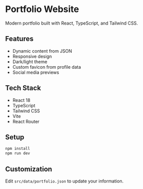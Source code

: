 # Portfolio Website

Modern portfolio built with React, TypeScript, and Tailwind CSS.

## Features

- Dynamic content from JSON
- Responsive design
- Dark/light theme
- Custom favicon from profile data
- Social media previews

## Tech Stack

- React 18
- TypeScript
- Tailwind CSS
- Vite
- React Router

## Setup

```bash
npm install
npm run dev
```

## Customization

Edit `src/data/portfolio.json` to update your information.
